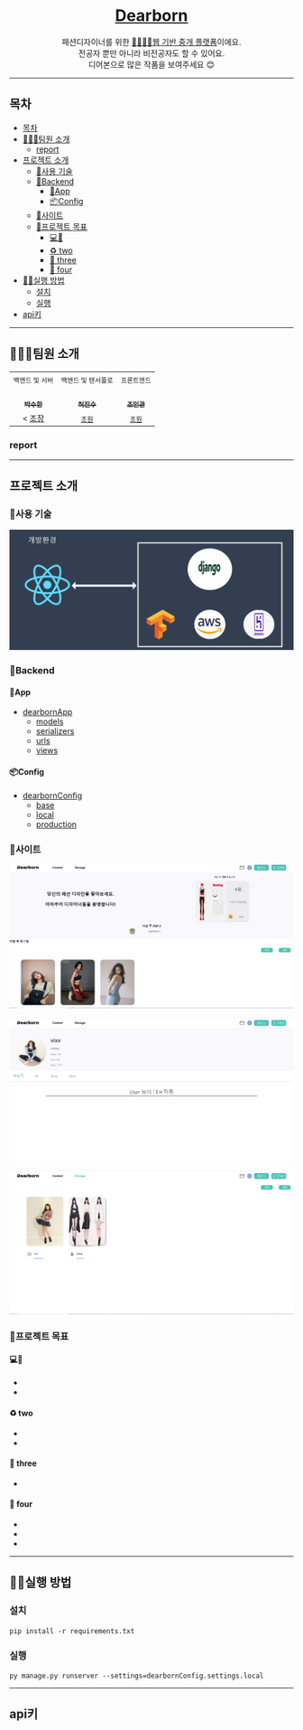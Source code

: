 <p align='middle'>


<h1 align='middle'><a href='https://dearborn.herokuapp.com'>Dearborn</a></h1>
<p align='middle'>
패션디자이너를 위한 <u>🙆‍♂️🙅‍♀️웹 기반 중개 플랫폼</u>이에요.<br>
 전공자 뿐만 아니라 비전공자도 할 수 있어요.<br>
디어본으로 많은 작품을 보여주세요 😊
</p>

---

## 목차

- [목차](#목차)
- [👨‍👨‍👧팀원 소개](#팀원-소개)
  - [report](#report)
- [프로젝트 소개](#프로젝트-소개)
  - [:wrench:사용 기술](#wrench사용-기술)
  - [:file_folder:Backend](#file_folderbackend)
    - [:iphone:App](#iphoneapp)
    - [:package:Config](#packageconfig)
  - [:minidisc:사이트](#minidisc사이트)
  - [📌프로젝트 목표](#프로젝트-목표)
    - [💻🤳](#)
    - [♻ two](#-two)
    - [💪 three](#-three)
    - [🌈 four](#-four)
- [👨‍💻실행 방법](#실행-방법)
  - [설치](#설치)
  - [실행](#실행)
- [api키](#api키)

---

## 👨‍👨‍👧팀원 소개

<table>
  <tr>
  <td align="center">
  <sub>
    백엔드 및 서버
  </sub>
  </td>
  <td align="center">
  <sub>
    백엔드 및 텐서플로
  </sub>
  </td>
  <td align="center">
  <sub>
    프론트엔드
  </sub>
  </td>
  </tr>
  <tr>
    <td align="center"><a href="https://github.com/VIXXPARK"><br /><sub><b>박수한</b></sub></a><br /></td>
    <td align="center"><a href="https://github.com/HJinS"><br /><sub><b>허진수</b></sub></a><br /></td>
    <td align="center"><a href="https://github.com/Pazbear"><br /><sub><b>조민관</b></sub></a><br /></td>
  </tr>
    <tr>
  <td align="center">
    <
    <a href="">조장</a></sub>
  </td>
  <td align="center">
    <sub>
    <a href="">조원</a>
    </sub>
  </td>
  <td align="center">
    <sub>
    <a href="">조원</a></sub>
  </td>
  </tr>
</table>

### report


---

## 프로젝트 소개

### :wrench:사용 기술

> 

<p align='middle'><a href='' align='middle'><img src='./img/dev.png' /></a></p>

### :file_folder:Backend

#### :iphone:App
- <a href="./backend/dearbornApp">dearbornApp</a></br>
  - <a href="./backend/dearbornApp/models">models</a></br>
  - <a href="./backend/dearbornApp/serializers">serializers</a></br>
  - <a href="./backend/dearbornApp/urls">urls</a></br>
  - <a href="./backend/dearbornApp/views">views</a></br>

#### :package:Config
- <a href="./backend/dearbornConfig">dearbornConfig</a></br>
  - <a href="./backend/dearbornConfig/settings">base</a></br>
  - <a href="./backend/dearbornConfig/settings">local</a></br>
  - <a href="./backend/dearbornConfig/settings">production</a></br>


### :minidisc:사이트 

<p align='middle'><a href='' align='middle'><img src='./img/site1.png' /></a></p> 
<p align='middle'><a href='' align='middle'><img src='./img/site2.png' /></a></p> 
<p align='middle'><a href='' align='middle'><img src='./img/site3.png' /></a></p> 


### 📌프로젝트 목표

#### 💻🤳 

- 
- 

#### ♻ two

- 
- 

#### 💪 three

- 

#### 🌈 four

- 
- 
- 

---

## 👨‍💻실행 방법

>   
> 

### 설치

```shell
pip install -r requirements.txt
```

### 실행

```shell
py manage.py runserver --settings=dearbornConfig.settings.local
```

---

## api키

